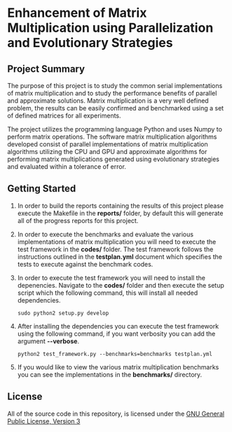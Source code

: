 Enhancement of Matrix Multiplication using Parallelization and Evolutionary Strategies
=======================================================================================

Project Summary
----------------------------------------

The purpose of this project is to study the common serial implementations of
matrix multiplication and to study the performance benefits of parallel and
approximate solutions. Matrix multiplication is a very well defined problem,
the results can be easily confirmed and benchmarked using a set of defined
matrices for all experiments.

The project utilizes the programming language Python and uses Numpy to perform
matrix operations. The software matrix multiplication algorithms developed
consist of parallel implementations of matrix multiplication algorithms
utilizing the CPU and GPU and approximate algorithms for performing matrix
multiplications generated using evolutionary strategies and evaluated within a
tolerance of error.


Getting Started
----------------------------------------

1.  In order to build the reports containing the results of this project please
    execute the Makefile in the **reports/** folder, by default this will
    generate all of the progress reports for this project.

2.  In order to execute the benchmarks and evaluate the various implementations of
    matrix multiplication you will need to execute the test framework in the 
    **codes/** folder. The test framework follows the instructions outlined in the
    **testplan.yml** document which specifies the tests to execute against the
    benchmark codes.

3.  In order to execute the test framework you will need to install the
    depenencies. Navigate to the **codes/** folder and then execute the setup
    script which the following command, this will install all needed dependencies. 

    `sudo python2 setup.py develop`  
  

4.  After installing the dependencies you can execute the test framework using
    the following command, if you want verbosity you can add the argument
    **--verbose**.

    `python2 test_framework.py --benchmarks=benchmarks testplan.yml`  
  

5.  If you would like to view the various matrix multiplication benchmarks
    you can see the implementations in the **benchmarks/** directory.


License
----------------------------------------

All of the source code in this repository, is licensed under the 
[GNU General Public License, Version 3](http://www.gnu.org/licenses/gpl.html)